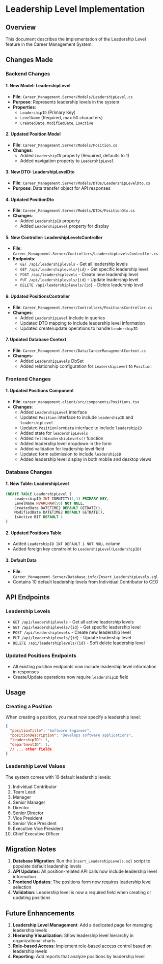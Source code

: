 # Leadership Level Implementation

## Overview
This document describes the implementation of the Leadership Level feature in the Career Management System.

## Changes Made

### Backend Changes

#### 1. New Model: LeadershipLevel
- **File**: `Career_Management.Server/Models/LeadershipLevel.cs`
- **Purpose**: Represents leadership levels in the system
- **Properties**:
  - `LeadershipID` (Primary Key)
  - `LevelName` (Required, max 50 characters)
  - `CreatedDate`, `ModifiedDate`, `IsActive`

#### 2. Updated Position Model
- **File**: `Career_Management.Server/Models/Position.cs`
- **Changes**:
  - Added `LeadershipID` property (Required, defaults to 1)
  - Added navigation property to `LeadershipLevel`

#### 3. New DTO: LeadershipLevelDto
- **File**: `Career_Management.Server/Models/DTOs/LeadershipLevelDto.cs`
- **Purpose**: Data transfer object for API responses

#### 4. Updated PositionDto
- **File**: `Career_Management.Server/Models/DTOs/PositionDto.cs`
- **Changes**:
  - Added `LeadershipID` property
  - Added `LeadershipLevel` property for display

#### 5. New Controller: LeadershipLevelsController
- **File**: `Career_Management.Server/Controllers/LeadershipLevelsController.cs`
- **Endpoints**:
  - `GET /api/leadershiplevels` - Get all leadership levels
  - `GET /api/leadershiplevels/{id}` - Get specific leadership level
  - `POST /api/leadershiplevels` - Create new leadership level
  - `PUT /api/leadershiplevels/{id}` - Update leadership level
  - `DELETE /api/leadershiplevels/{id}` - Delete leadership level

#### 6. Updated PositionsController
- **File**: `Career_Management.Server/Controllers/PositionsController.cs`
- **Changes**:
  - Added `LeadershipLevel` include in queries
  - Updated DTO mapping to include leadership level information
  - Updated create/update operations to handle `LeadershipID`

#### 7. Updated Database Context
- **File**: `Career_Management.Server/Data/CareerManagementContext.cs`
- **Changes**:
  - Added `LeadershipLevels` DbSet
  - Added relationship configuration for `LeadershipLevel` to `Position`

### Frontend Changes

#### 1. Updated Positions Component
- **File**: `career_management.client/src/components/Positions.tsx`
- **Changes**:
  - Added `LeadershipLevel` interface
  - Updated `Position` interface to include `leadershipID` and `leadershipLevel`
  - Updated `PositionFormData` interface to include `leadershipID`
  - Added state for `leadershipLevels`
  - Added `fetchLeadershipLevels()` function
  - Added leadership level dropdown in the form
  - Added validation for leadership level field
  - Updated form submission to include `leadershipID`
  - Added leadership level display in both mobile and desktop views

### Database Changes

#### 1. New Table: LeadershipLevel
```sql
CREATE TABLE LeadershipLevel (
    LeadershipID INT IDENTITY(1,1) PRIMARY KEY,
    LevelName NVARCHAR(50) NOT NULL,
    CreatedDate DATETIME2 DEFAULT GETDATE(),
    ModifiedDate DATETIME2 DEFAULT GETDATE(),
    IsActive BIT DEFAULT 1
)
```

#### 2. Updated Positions Table
- Added `LeadershipID INT DEFAULT 1 NOT NULL` column
- Added foreign key constraint to `LeadershipLevel(LeadershipID)`

#### 3. Default Data
- **File**: `Career_Management.Server/Database_info/Insert_LeadershipLevels.sql`
- Contains 10 default leadership levels from Individual Contributor to CEO

## API Endpoints

### Leadership Levels
- `GET /api/leadershiplevels` - Get all active leadership levels
- `GET /api/leadershiplevels/{id}` - Get specific leadership level
- `POST /api/leadershiplevels` - Create new leadership level
- `PUT /api/leadershiplevels/{id}` - Update leadership level
- `DELETE /api/leadershiplevels/{id}` - Soft delete leadership level

### Updated Positions Endpoints
- All existing position endpoints now include leadership level information in responses
- Create/Update operations now require `leadershipID` field

## Usage

### Creating a Position
When creating a position, you must now specify a leadership level:

```json
{
  "positionTitle": "Software Engineer",
  "positionDescription": "Develops software applications",
  "leadershipID": 1,
  "departmentID": 1,
  // ... other fields
}
```

### Leadership Level Values
The system comes with 10 default leadership levels:
1. Individual Contributor
2. Team Lead
3. Manager
4. Senior Manager
5. Director
6. Senior Director
7. Vice President
8. Senior Vice President
9. Executive Vice President
10. Chief Executive Officer

## Migration Notes

1. **Database Migration**: Run the `Insert_LeadershipLevels.sql` script to populate default leadership levels
2. **API Updates**: All position-related API calls now include leadership level information
3. **Frontend Updates**: The positions form now requires leadership level selection
4. **Validation**: Leadership level is now a required field when creating or updating positions

## Future Enhancements

1. **Leadership Level Management**: Add a dedicated page for managing leadership levels
2. **Hierarchy Visualization**: Show leadership level hierarchy in organizational charts
3. **Role-based Access**: Implement role-based access control based on leadership levels
4. **Reporting**: Add reports that analyze positions by leadership level 